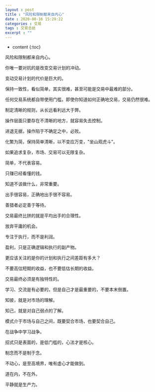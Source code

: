 ```yaml
---
layout : post
title : "风险和限制都来自内心"
date : 2020-08-16 15:29:22
categories : 交易
tags : 交易总结
excerpt : ""
---
```


* content
{:toc}


风险和限制都来自内心。

你唯一要对抗的是改变交易计划的冲动。

变动交易计划的代价是巨大的。

保持一致性，看似简单，其实很难，甚至可能是交易中最难的部分。

任何交易系统都自带使用门槛，即使你知道如何正确地交易，交易仍然很难。



制定清晰的规则，从长远看利远大于弊。

操作层面只要存在不清晰的地方，就容易失去控制。

进退无据，操作陷于不确定之中，必败。



化繁为简，保持简单清晰，以不变应万变，"坐山观虎斗"。

如果追求复杂，市场、交易可以无限复杂。

简单，不代表容易。



只赚已经看懂的钱。

知道不该做什么，非常重要。

出手很容易，正确地出手很不容易。

善猎者必定善于等待。

交易最终比拼的就是平均出手的合理性。

放弃平庸的机会。



专注于执行，而不是利润。

盈利，只是正确逻辑和执行的副产物。

更应该关注的是你的计划和执行之间差距有多大？

不要高估短期的收益，也不要低估长期的收益。



交易最终必须是有独特性的。

学习、交流是有必要的，但是自己才是最重要的，不要本末倒置。

知彼，就是对市场的理解。

知己，就是对自己弱点的了解。

模式介于市场与自己之间，既要契合市场，也要契合自己。

在战争中学习战争。



招式只是表面的，是低门槛的，心法才是核心。

制念而不是制于念。

不动心，是至高境界，唯有虚心才能做到。

道在内，不在外。

平静就是生产力。



